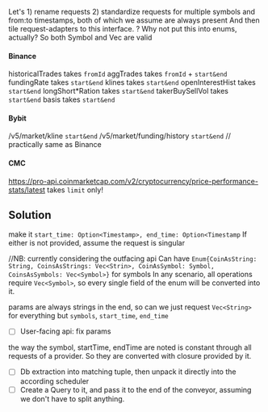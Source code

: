 Let's 1) rename requests 2) standardize requests for multiple symbols and from:to timestamps, both of which we assume are always present
And then tile request-adapters to this interface.
? Why not put this into enums, actually? So both Symbol and Vec<Symbol> are valid

#### Binance
historicalTrades takes `fromId`
aggTrades takes `fromId` + `start&end`
fundingRate takes `start&end`
klines takes `start&end`
openInterestHist takes `start&end`
longShort*Ration takes `start&end`
takerBuySellVol takes `start&end`
basis takes `start&end`
#### Bybit
/v5/market/kline `start&end`
/v5/market/funding/history `start&end`
// practically same as Binance
#### CMC
https://pro-api.coinmarketcap.com/v2/cryptocurrency/price-performance-stats/latest takes `limit` only!

## Solution
make it `start_time: Option<Timestamp>, end_time: Option<Timestamp`
If either is not provided, assume the request is singular

//NB: currently considering the outfacing api
Can have `Enum{CoinAsString: String, CoinsAsStrings: Vec<Strin>, CoinAsSymbol: Symbol, CoinsAsSymbols: Vec<Symbol>}` for symbols
In any scenario, all operations require `Vec<Symbol>`, so every single field of the enum will be converted into it.

params are always strings in the end, so can we just request `Vec<String>` for everything but `symbols`, `start_time`, `end_time`

- [ ] User-facing api: fix params

the way the symbol, startTime, endTime are noted is constant through all requests of a provider. So they are converted with closure provided by it.

- [ ] Db extraction into matching tuple, then unpack it directly into the according scheduler
- [ ] Create a Query to it, and pass it to the end of the conveyor, assuming we don't have to split anything.

<!--%s------------------------------------------------------------------------------

- [ ] query should take in a closure for extracting the fields

- [ ] turn around trades request  // should go from the youngest timestamp available

- [ ] `Client.assign_query()`

- [ ] `Client.start_runtime()`
